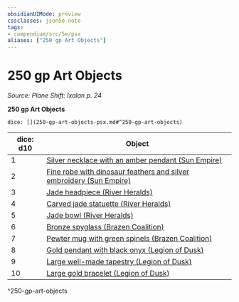 ```yaml
---
obsidianUIMode: preview
cssclasses: json5e-note
tags:
- compendium/src/5e/psx
aliases: ["250 gp Art Objects"]
---
```

# 250 gp Art Objects
*Source: Plane Shift: Ixalan p. 24* 

**250 gp Art Objects**

`dice: [](250-gp-art-objects-psx.md#^250-gp-art-objects)`

| dice: d10 | Object |
|-----------|--------|
| 1 | [Silver necklace with an amber pendant (Sun Empire)](2-Mechanics/CLI/items/silver-necklace-with-an-amber-pendant-sun-empire-psx.md) |
| 2 | [Fine robe with dinosaur feathers and silver embroidery (Sun Empire)](2-Mechanics/CLI/items/fine-robe-with-dinosaur-feathers-and-silver-embroidery-sun-empire-psx.md) |
| 3 | [Jade headpiece (River Heralds)](2-Mechanics/CLI/items/jade-headpiece-river-heralds-psx.md) |
| 4 | [Carved jade statuette (River Heralds)](2-Mechanics/CLI/items/carved-jade-statuette-river-heralds-psx.md) |
| 5 | [Jade bowl (River Heralds)](2-Mechanics/CLI/items/jade-bowl-river-heralds-psx.md) |
| 6 | [Bronze spyglass (Brazen Coalition)](2-Mechanics/CLI/items/bronze-spyglass-brazen-coalition-psx.md) |
| 7 | [Pewter mug with green spinels (Brazen Coalition)](2-Mechanics/CLI/items/pewter-mug-with-green-spinels-brazen-coalition-psx.md) |
| 8 | [Gold pendant with black onyx (Legion of Dusk)](2-Mechanics/CLI/items/gold-pendant-with-black-onyx-legion-of-dusk-psx.md) |
| 9 | [Large well-made tapestry (Legion of Dusk)](2-Mechanics/CLI/items/large-well-made-tapestry-legion-of-dusk-psx.md) |
| 10 | [Large gold bracelet (Legion of Dusk)](2-Mechanics/CLI/items/large-gold-bracelet-legion-of-dusk-psx.md) |
^250-gp-art-objects